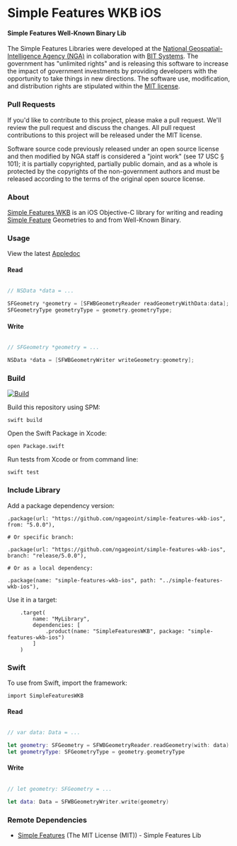 # Simple Features WKB iOS

#### Simple Features Well-Known Binary Lib ####

The Simple Features Libraries were developed at the [National Geospatial-Intelligence Agency (NGA)](http://www.nga.mil/) in collaboration with [BIT Systems](https://www.caci.com/bit-systems/). The government has "unlimited rights" and is releasing this software to increase the impact of government investments by providing developers with the opportunity to take things in new directions. The software use, modification, and distribution rights are stipulated within the [MIT license](http://choosealicense.com/licenses/mit/).

### Pull Requests ###
If you'd like to contribute to this project, please make a pull request. We'll review the pull request and discuss the changes. All pull request contributions to this project will be released under the MIT license.

Software source code previously released under an open source license and then modified by NGA staff is considered a "joint work" (see 17 USC § 101); it is partially copyrighted, partially public domain, and as a whole is protected by the copyrights of the non-government authors and must be released according to the terms of the original open source license.

### About ###

[Simple Features WKB](http://ngageoint.github.io/simple-features-wkb-ios/) is an iOS Objective-C library for writing and reading [Simple Feature](https://github.com/ngageoint/simple-features-ios) Geometries to and from Well-Known Binary.

### Usage ###

View the latest [Appledoc](http://ngageoint.github.io/simple-features-wkb-ios/docs/api/)

#### Read ####

```objectivec

// NSData *data = ...

SFGeometry *geometry = [SFWBGeometryReader readGeometryWithData:data];
SFGeometryType geometryType = geometry.geometryType;

```

#### Write ####

```objectivec

// SFGeometry *geometry = ...

NSData *data = [SFWBGeometryWriter writeGeometry:geometry];

```

### Build ###

[![Build](https://github.com/ngageoint/simple-features-wkb-ios/actions/workflows/build.yml/badge.svg)](https://github.com/ngageoint/simple-features-wkb-ios/actions/workflows/build.yml)

Build this repository using SPM:

    swift build

Open the Swift Package in Xcode:

    open Package.swift

Run tests from Xcode or from command line:

    swift test

### Include Library ###

Add a package dependency version:

    .package(url: "https://github.com/ngageoint/simple-features-wkb-ios", from: "5.0.0"),

    # Or specific branch:

    .package(url: "https://github.com/ngageoint/simple-features-wkb-ios", branch: "release/5.0.0"),
    
    # Or as a local dependency:        

    .package(name: "simple-features-wkb-ios", path: "../simple-features-wkb-ios"),

Use it in a target:

        .target(
            name: "MyLibrary",
            dependencies: [
                .product(name: "SimpleFeaturesWKB", package: "simple-features-wkb-ios")
            ]
        )

### Swift ###

To use from Swift, import the framework:

    import SimpleFeaturesWKB
    
#### Read ####

```swift

// var data: Data = ...

let geometry: SFGeometry = SFWBGeometryReader.readGeometry(with: data)
let geometryType: SFGeometryType = geometry.geometryType

```

#### Write ####

```swift

// let geometry: SFGeometry = ...

let data: Data = SFWBGeometryWriter.write(geometry)

```

### Remote Dependencies ###

* [Simple Features](https://github.com/ngageoint/simple-features-ios) (The MIT License (MIT)) - Simple Features Lib
